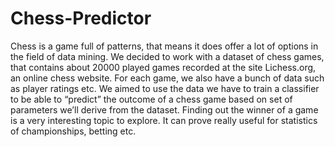 # Chess-Predictor
Chess is a game full of patterns, that means it does offer a lot of options in the field of data mining. We decided to work with a dataset of chess games, that contains about 20000 played games recorded at the site Lichess.org, an online chess website. For each game, we also have a bunch of data such as player ratings etc.
We aimed to use the data we have to train a classifier to be able to “predict” the outcome of a chess game based on set of parameters we’ll derive from the dataset. Finding out the winner of a game is a very interesting topic to explore. It can prove really useful for statistics of championships, betting etc.